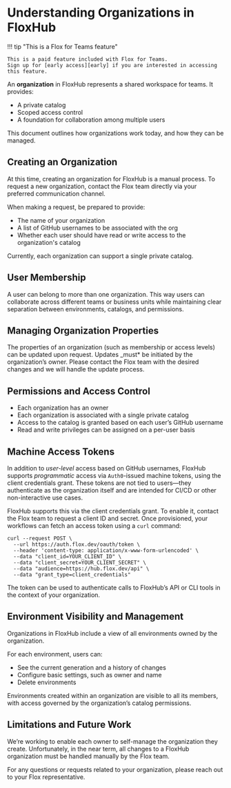 # Understanding Organizations in FloxHub

!!! tip "This is a Flox for Teams feature"

    This is a paid feature included with Flox for Teams.
    Sign up for [early access][early] if you are interested in accessing this feature.

An **organization** in FloxHub represents a shared workspace for teams. It provides:

- A private catalog
- Scoped access control
- A foundation for collaboration among multiple users

This document outlines how organizations work today, and how they can be managed.

## Creating an Organization

At this time, creating an organization for FloxHub  is a manual process. To request a new organization, contact the Flox team directly via your preferred communication channel.

When making a request, be prepared to provide:

- The name of your organization
- A list of GitHub usernames to be associated with the org
- Whether each user should have read or write access to the organization's catalog

Currently, each organization can support a single private catalog.

## User Membership

A user can belong to more than one organization. This way users can collaborate across different teams or business units while maintaining clear separation between environments, catalogs, and permissions.

## Managing Organization Properties

The properties of an organization (such as membership or access levels) can be updated upon request. Updates _must* be initiated by the organization’s owner. Please contact the Flox team with the desired changes and we will handle the update process.

## Permissions and Access Control

- Each organization has an owner
- Each organization is associated with a single private catalog
- Access to the catalog is granted based on each user’s GitHub username
- Read and write privileges can be assigned on a per-user basis

## Machine Access Tokens

In addition to _user-level_ access based on GitHub usernames, FloxHub supports _programmatic_ access via `Auth0`-issued machine tokens, using the client credentials grant. These tokens are not tied to users—they authenticate as the organization itself and are intended for CI/CD or other non-interactive use cases.

FloxHub supports this via the client credentials grant. To enable it, contact the Flox team to request a client ID and secret. Once provisioned, your workflows can fetch an access token using a `curl` command:

```
curl --request POST \
  --url https://auth.flox.dev/oauth/token \
  --header 'content-type: application/x-www-form-urlencoded' \
  --data "client_id=YOUR_CLIENT_ID" \
  --data "client_secret=YOUR_CLIENT_SECRET" \
  --data "audience=https://hub.flox.dev/api" \
  --data "grant_type=client_credentials"
```

The token can be used to authenticate calls to FloxHub’s API or CLI tools in the context of your organization.

## Environment Visibility and Management

Organizations in FloxHub include a view of all environments owned by the organization.

For each environment, users can:

- See the current generation and a history of changes
- Configure basic settings, such as owner and name
- Delete environments

Environments created within an organization are visible to all its members, with access governed by the organization’s catalog permissions.

## Limitations and Future Work

We’re working to enable each owner to self-manage the organization they create. Unfortunately, in the near term, all changes to a FloxHub organization must be handled manually by the Flox team.

For any questions or requests related to your organization, please reach out to your Flox representative.
